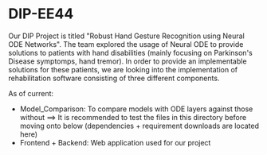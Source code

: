# DIP-EE44

Our DIP Project is titled "Robust Hand Gesture Recognition using Neural ODE Networks". The team explored the usage of Neural ODE to provide solutions to patients with hand disabilities (mainly focusing on Parkinson's Disease symptomps, hand tremor). In order to provide an implementable solutions for these patients, we are looking into the implementation of rehabilitation software consisting of three different components. 

As of current:
- Model_Comparison: To compare models with ODE layers against those without
  ==> It is recommended to test the files in this directory before moving onto below (dependencies + requirement downloads are located here)
- Frontend + Backend: Web application used for our project
